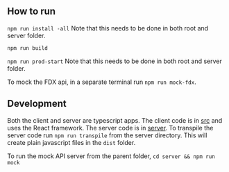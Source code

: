 ## How to run

`npm run install -all`
Note that this needs to be done in both root and server folder.

`npm run build`

`npm run prod-start`
Note that this needs to be done in both root and server folder.

To mock the FDX api, in a separate terminal run `npm run mock-fdx`.

## Development

Both the client and server are typescript apps. The client code is in [src](./src) and uses the React framework.  The server code is in [server](./server).  To transpile the server code run `npm run transpile` from the server directory.  This will create plain javascript files in the `dist` folder.   

To run the mock API server from the parent folder,
`cd server && npm run mock`